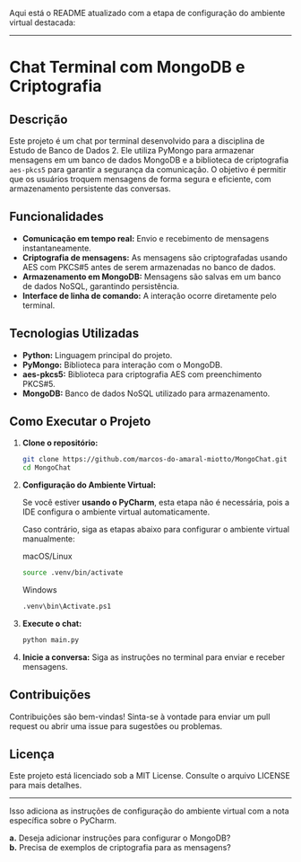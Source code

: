 Aqui está o README atualizado com a etapa de configuração do ambiente virtual destacada:

---

# Chat Terminal com MongoDB e Criptografia

## Descrição

Este projeto é um chat por terminal desenvolvido para a disciplina de Estudo de Banco de Dados 2. Ele utiliza PyMongo para armazenar mensagens em um banco de dados MongoDB e a biblioteca de criptografia `aes-pkcs5` para garantir a segurança da comunicação. O objetivo é permitir que os usuários troquem mensagens de forma segura e eficiente, com armazenamento persistente das conversas.

## Funcionalidades

- **Comunicação em tempo real:** Envio e recebimento de mensagens instantaneamente.
- **Criptografia de mensagens:** As mensagens são criptografadas usando AES com PKCS#5 antes de serem armazenadas no banco de dados.
- **Armazenamento em MongoDB:** Mensagens são salvas em um banco de dados NoSQL, garantindo persistência.
- **Interface de linha de comando:** A interação ocorre diretamente pelo terminal.

## Tecnologias Utilizadas

- **Python:** Linguagem principal do projeto.
- **PyMongo:** Biblioteca para interação com o MongoDB.
- **aes-pkcs5:** Biblioteca para criptografia AES com preenchimento PKCS#5.
- **MongoDB:** Banco de dados NoSQL utilizado para armazenamento.

## Como Executar o Projeto

1. **Clone o repositório:**
   ```bash
   git clone https://github.com/marcos-do-amaral-miotto/MongoChat.git
   cd MongoChat
   ```

2. **Configuração do Ambiente Virtual:**

   Se você estiver **usando o PyCharm**, esta etapa não é necessária, pois a IDE configura o ambiente virtual automaticamente.

   Caso contrário, siga as etapas abaixo para configurar o ambiente virtual manualmente:

   macOS/Linux
   ```bash
   source .venv/bin/activate
   ```
   Windows
   ```bash
   .venv\bin\Activate.ps1
   ```
   
4. **Execute o chat:**
   ```bash
   python main.py
   ```

5. **Inicie a conversa:** Siga as instruções no terminal para enviar e receber mensagens.

## Contribuições

Contribuições são bem-vindas! Sinta-se à vontade para enviar um pull request ou abrir uma issue para sugestões ou problemas.

## Licença

Este projeto está licenciado sob a MIT License. Consulte o arquivo LICENSE para mais detalhes.

---

Isso adiciona as instruções de configuração do ambiente virtual com a nota específica sobre o PyCharm.

**a.** Deseja adicionar instruções para configurar o MongoDB?  
**b.** Precisa de exemplos de criptografia para as mensagens?
